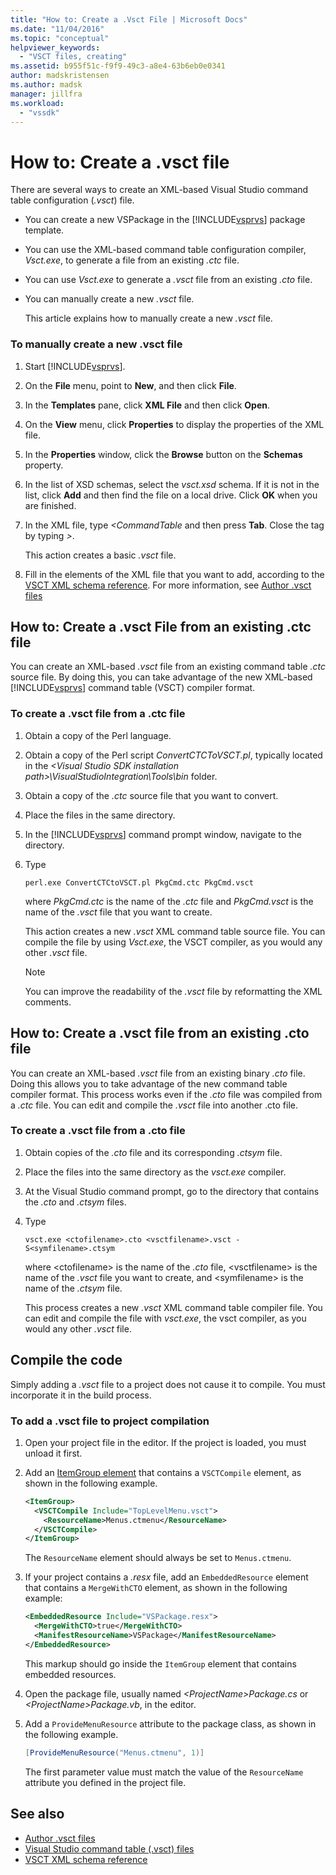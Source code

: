 ```yaml
---
title: "How to: Create a .Vsct File | Microsoft Docs"
ms.date: "11/04/2016"
ms.topic: "conceptual"
helpviewer_keywords:
  - "VSCT files, creating"
ms.assetid: b955f51c-f9f9-49c3-a8e4-63b6eb0e0341
author: madskristensen
ms.author: madsk
manager: jillfra
ms.workload:
  - "vssdk"
---
```

# How to: Create a .vsct file

There are several ways to create an XML-based Visual Studio command table configuration (*.vsct*) file.

- You can create a new VSPackage in the [!INCLUDE[vsprvs](../../code-quality/includes/vsprvs_md.md)] package template.

- You can use the XML-based command table configuration compiler, *Vsct.exe*, to generate a file from an existing *.ctc* file.

- You can use *Vsct.exe* to generate a *.vsct* file from an existing *.cto* file.

- You can manually create a new *.vsct* file.

  This article explains how to manually create a new *.vsct* file.

### To manually create a new .vsct file

1. Start [!INCLUDE[vsprvs](../../code-quality/includes/vsprvs_md.md)].

2. On the **File** menu, point to **New**, and then click **File**.

3. In the **Templates** pane, click **XML File** and then click **Open**.

4. On the **View** menu, click **Properties** to display the properties of the XML file.

5. In the **Properties** window, click the **Browse** button on the **Schemas** property.

6. In the list of XSD schemas, select the *vsct.xsd* schema. If it is not in the list, click **Add** and then find the file on a local drive. Click **OK** when you are finished.

7. In the XML file, type *<CommandTable* and then press **Tab**. Close the tag by typing *>*.

    This action creates a basic *.vsct* file.

8. Fill in the elements of the XML file that you want to add, according to the [VSCT XML schema reference](../../extensibility/vsct-xml-schema-reference.md). For more information, see [Author .vsct files](../../extensibility/internals/authoring-dot-vsct-files.md)

<a name="how-to-create-a-dot-vsct-file-from-an-existing-dot-ctc-file"></a>

## How to: Create a .vsct File from an existing .ctc file

You can create an XML-based *.vsct* file from an existing command table *.ctc* source file. By doing this, you can take advantage of the new XML-based [!INCLUDE[vsprvs](../../code-quality/includes/vsprvs_md.md)] command table (VSCT) compiler format.

### To create a .vsct file from a .ctc file

1. Obtain a copy of the Perl language.

2. Obtain a copy of the Perl script *ConvertCTCToVSCT.pl*, typically located in the *\<Visual Studio SDK installation path>\VisualStudioIntegration\Tools\bin* folder.

3. Obtain a copy of the *.ctc* source file that you want to convert.

4. Place the files in the same directory.

5. In the [!INCLUDE[vsprvs](../../code-quality/includes/vsprvs_md.md)] command prompt window, navigate to the directory.

6. Type

   ```
   perl.exe ConvertCTCtoVSCT.pl PkgCmd.ctc PkgCmd.vsct
   ```

    where *PkgCmd.ctc* is the name of the *.ctc* file and *PkgCmd.vsct* is the name of the *.vsct* file that you want to create.

    This action creates a new *.vsct* XML command table source file. You can compile the file by using *Vsct.exe*, the VSCT compiler, as you would any other *.vsct* file.

   > [!NOTE]
   > You can improve the readability of the *.vsct* file by reformatting the XML comments.

<a name="how-to-create-a-dot-vsct-file-from-an-existing-dot-cto-file"></a>

## How to: Create a .vsct file from an existing .cto file

You can create an XML-based *.vsct* file from an existing binary *.cto* file. Doing this allows you to take advantage of the new command table compiler format. This process works even if the *.cto* file was compiled from a *.ctc* file. You can edit and compile the *.vsct* file into another .cto file.

### To create a .vsct file from a .cto file

1. Obtain copies of the *.cto* file and its corresponding *.ctsym* file.

2. Place the files into the same directory as the *vsct.exe* compiler.

3. At the Visual Studio command prompt, go to the directory that contains the *.cto* and *.ctsym* files.

4. Type

    ```
    vsct.exe <ctofilename>.cto <vsctfilename>.vsct -S<symfilename>.ctsym
    ```

     where \<ctofilename\> is the name of the *.cto* file, \<vsctfilename\> is the name of the *.vsct* file you want to create, and \<symfilename\> is the name of the *.ctsym* file.

     This process creates a new *.vsct* XML command table compiler file. You can edit and compile the file with *vsct.exe*, the vsct compiler, as you would any other *.vsct* file.

## Compile the code
 Simply adding a *.vsct* file to a project does not cause it to compile. You must incorporate it in the build process.

### To add a .vsct file to project compilation

1. Open your project file in the editor. If the project is loaded, you must unload it first.

2. Add an [ItemGroup element](../../msbuild/itemgroup-element-msbuild.md) that contains a `VSCTCompile` element, as shown in the following example.

    ```xml
    <ItemGroup>
      <VSCTCompile Include="TopLevelMenu.vsct">
        <ResourceName>Menus.ctmenu</ResourceName>
      </VSCTCompile>
    </ItemGroup>

    ```

     The `ResourceName` element should always be set to `Menus.ctmenu`.

3. If your project contains a *.resx* file, add an `EmbeddedResource` element that contains a `MergeWithCTO` element, as shown in the following example:

    ```xml
    <EmbeddedResource Include="VSPackage.resx">
      <MergeWithCTO>true</MergeWithCTO>
      <ManifestResourceName>VSPackage</ManifestResourceName>
    </EmbeddedResource>

    ```

     This markup should go inside the `ItemGroup` element that contains embedded resources.

4. Open the package file, usually named *\<ProjectName\>Package.cs* or *\<ProjectName\>Package.vb*, in the editor.

5. Add a `ProvideMenuResource` attribute to the package class, as shown in the following example.

    ```csharp
    [ProvideMenuResource("Menus.ctmenu", 1)]
    ```

     The first parameter value must match the value of the `ResourceName` attribute you defined in the project file.

## See also
- [Author .vsct files](../../extensibility/internals/authoring-dot-vsct-files.md)
- [Visual Studio command table (.vsct) files](../../extensibility/internals/visual-studio-command-table-dot-vsct-files.md)
- [VSCT XML schema reference](../../extensibility/vsct-xml-schema-reference.md)